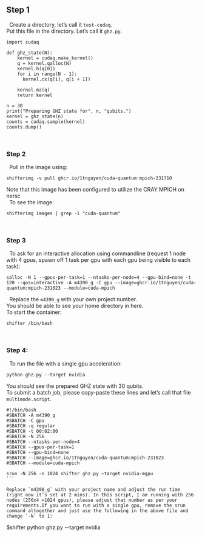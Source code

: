 ## Step 1 
 
Create a directory, let’s call it `test-cudaq`. <br>
Put this file in the directory. Let’s call it `ghz.py`.
``` 
import cudaq
 
def ghz_state(N):
    kernel = cudaq.make_kernel()
    q = kernel.qalloc(N)
    kernel.h(q[0])
    for i in range(N - 1):
      kernel.cx(q[i], q[i + 1])
 
    kernel.mz(q)
    return kernel
 
n = 30
print("Preparing GHZ state for", n, "qubits.")
kernel = ghz_state(n)
counts = cudaq.sample(kernel)
counts.dump()
```
 
 
 
### Step 2
 
Pull in the image using:
```
shifterimg -v pull ghcr.io/1tnguyen/cuda-quantum:mpich-231710
```
Note that this image has been configured to utilize the CRAY MPICH on nersc <br> 
To see the image:
```
shifterimg images | grep -i "cuda-quantum"
```
 
 
### Step 3
 
To ask for an interactive allocation using commandline (request 1 node with 4 gpus, spawn off 1 task per gpu with each gpu being visible to each task):
 
```
salloc -N 1 --gpus-per-task=1 --ntasks-per-node=4 --gpu-bind=none -t 120 --qos=interactive -A m4390_g -C gpu --image=ghcr.io/1tnguyen/cuda-quantum:mpich-231023 --module=cuda-mpich
```
 
Replace the `m4390_g` with your own project number. 
<br>
You should be able to see your home directory in here. 
<br>
To start the container:
```
shifter /bin/bash
```
 
### Step 4:
 
To run the file with a single gpu acceleration:
```
python ghz.py --target nvidia
```

You should see the prepared GHZ state with 30 qubits.  
<br>
To submit a batch job, please copy-paste these lines and let’s call that file `multimode.script`.

```
#!/bin/bash
#SBATCH -A m4390_g
#SBATCH -C gpu
#SBATCH -q regular
#SBATCH -t 00:02:00
#SBATCH -N 256
#SBATCH --ntasks-per-node=4
#SBATCH --gpus-per-task=1
#SBATCH --gpu-bind=none
#SBATCH --image=ghcr.io/1tnguyen/cuda-quantum:mpich-231023
#SBATCH --module=cuda-mpich
 
srun -N 256 -n 1024 shifter ghz.py –target nvidia-mgpu
``` 
 
Replace `m4390_g` with your project name and adjust the run time (right now it’s set at 2 mins). In this script, I am running with 256 nodes (256x4 =1024 gpus), please adjust that number as per your requirements.If you want to run with a single gpu, remove the srun command altogether and just use the following in the above file and change `-N` to 1:
```
$shifter python ghz.py --target nvidia
```